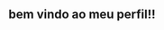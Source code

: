 ## bem vindo ao meu perfil!!

<!--
**juju11037/juju11037** is a ✨ _special_ ✨ repository because its `README.md` (this file) appears on your GitHub profile.



